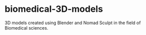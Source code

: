 # biomedical-3D-models
3D models created using Blender and Nomad Sculpt in the field of Biomedical sciences.
